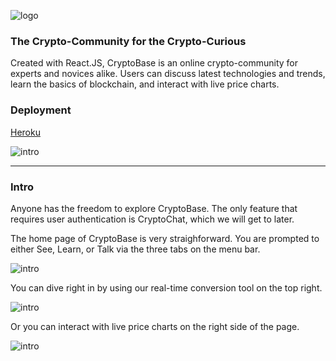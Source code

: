 ![logo](https://raw.githubusercontent.com/tmiess/CryptoBase/master/cryptobase_Wordmark.png)

### The Crypto-Community for the Crypto-Curious
Created with React.JS, CryptoBase is an online crypto-community for experts and novices alike. Users can discuss latest technologies and trends, learn the basics of blockchain, and interact with live price charts.

### Deployment 
[Heroku](https://crypto-base.herokuapp.com/)

![intro](https://raw.githubusercontent.com/tmiess/CryptoBase/master/CryptoBase/Cryptobase_intro.PNG)
- - - -

### Intro
Anyone has the freedom to explore CryptoBase. The only feature that requires user authentication is CryptoChat, which we will get to later.

The home page of CryptoBase is very straighforward. You are prompted to either See, Learn, or Talk via the three tabs on the menu bar.

![intro](https://raw.githubusercontent.com/tmiess/CryptoBase/master/CryptoBase/Cryptobase_menu.PNG)

You can dive right in by using our real-time conversion tool on the top right.

![intro](https://raw.githubusercontent.com/tmiess/CryptoBase/master/CryptoBase/Cryptobase_conversion.PNG)

Or you can interact with live price charts on the right side of the page.

![intro](https://raw.githubusercontent.com/tmiess/CryptoBase/master/CryptoBase/Cryptobase_sidebar.PNG)
